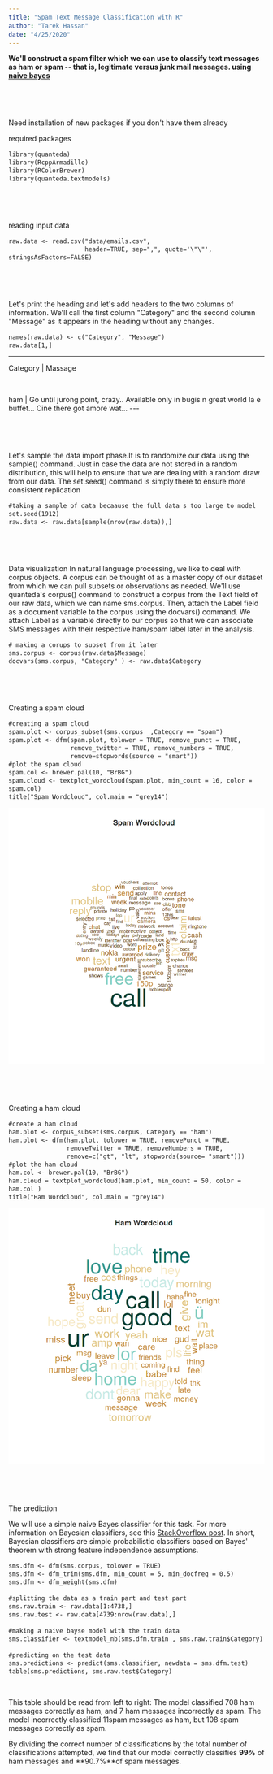 ```yaml
---
title: "Spam Text Message Classification with R"
author: "Tarek Hassan"
date: "4/25/2020"
---
```


**We'll construct a spam filter which we can use to classify text messages as ham or spam -- that is, legitimate versus junk mail messages.
using <a href = "https://stackoverflow.com/questions/10059594/a-simple-explanation-of-naive-bayes-classification">naive bayes</a>**
<p>&nbsp;</p>
<p>&nbsp;</p>

Need installation of new packages if you don't have them already 

required packages 
```{r setup, include=TRUE }
library(quanteda)
library(RcppArmadillo)
library(RColorBrewer)
library(quanteda.textmodels)
```  


<p>&nbsp;</p>
<p>&nbsp;</p>

reading input data
```{r}
raw.data <- read.csv("data/emails.csv",
                     header=TRUE, sep=",", quote='\"\"', stringsAsFactors=FALSE)

```  

<p>&nbsp;</p>
<p>&nbsp;</p>

Let's print the heading and let's add headers to the two columns of information. We'll call the first column "Category" and the second column "Message" as it appears in the heading without any changes.

```{r, results=FALSE}
names(raw.data) <- c("Category", "Message")
raw.data[1,]
```  
---
Category | Massage
<p>&nbsp;</p>
 ham     | Go until jurong point, crazy.. Available only in bugis n great world la e buffet... Cine there got amore wat...
---
<p>&nbsp;</p>
<p>&nbsp;</p>
Let's sample the data import phase.It is to randomize our data using the sample() command. Just in case the data are not stored in a random distribution, this will help to ensure that we are dealing with a random draw from our data. The set.seed() command is simply there to ensure more consistent replication


```{r}
#taking a sample of data becaause the full data s too large to model
set.seed(1912)  
raw.data <- raw.data[sample(nrow(raw.data)),]
```


<p>&nbsp;</p>
<p>&nbsp;</p>

Data visualization In natural language processing, we like to deal with corpus objects. A corpus can be thought of as a master copy of our dataset from which we can pull subsets or observations as needed. We'll use quanteda's corpus() command to construct a corpus from the Text field of our raw data, which we can name sms.corpus. Then, attach the Label field as a document variable to the corpus using the docvars() command. We attach Label as a variable directly to our corpus so that we can associate SMS messages with their respective ham/spam label later in the analysis.


```{r}
# making a corups to supset from it later 
sms.corpus <- corpus(raw.data$Message) 
docvars(sms.corpus, "Category" ) <- raw.data$Category
```

<p>&nbsp;</p>
<p>&nbsp;</p>

Creating a spam cloud 

```{r eval=FALSE, warning=FALSE, , results=FALSE}
#creating a spam cloud 
spam.plot <- corpus_subset(sms.corpus  ,Category == "spam")  
spam.plot <- dfm(spam.plot, tolower = TRUE, remove_punct = TRUE,
                 remove_twitter = TRUE, remove_numbers = TRUE,
                 remove=stopwords(source = "smart"))
#plot the spam cloud 
spam.col <- brewer.pal(10, "BrBG")  
spam.cloud <- textplot_wordcloud(spam.plot, min_count = 16, color = spam.col)  
title("Spam Wordcloud", col.main = "grey14")
```
![Spam Cloud](images/spam_cloud.png)

<p>&nbsp;</p>
<p>&nbsp;</p>

Creating a ham cloud 

```{r eval=FALSE, warning=FALSE, , results=FALSE}
#create a ham cloud 
ham.plot <- corpus_subset(sms.corpus, Category == "ham")  
ham.plot <- dfm(ham.plot, tolower = TRUE, removePunct = TRUE,
                removeTwitter = TRUE, removeNumbers = TRUE,
                remove=c("gt", "lt", stopwords(source= "smart")))  
#plot the ham cloud 
ham.col <- brewer.pal(10, "BrBG")  
ham.cloud = textplot_wordcloud(ham.plot, min_count = 50, color = ham.col )  
title("Ham Wordcloud", col.main = "grey14")
```
![ham Cloud](images/ham_cloud.png)
<p>&nbsp;</p>
<p>&nbsp;</p>

The prediction

We will use a simple naive Bayes classifier for this task. For more information on Bayesian classifiers, see this [StackOverflow post](https://stackoverflow.com/questions/10059594/a-simple-explanation-of-naive-bayes-classification). In short, Bayesian classifiers are simple probabilistic classifiers based on Bayes' theorem with strong feature independence assumptions.


```{r warning=FALSE, , include=TRUE}
sms.dfm <- dfm(sms.corpus, tolower = TRUE)  
sms.dfm <- dfm_trim(sms.dfm, min_count = 5, min_docfreq = 0.5)  
sms.dfm <- dfm_weight(sms.dfm)  

#splitting the data as a train part and test part 
sms.raw.train <- raw.data[1:4738,]  
sms.raw.test <- raw.data[4739:nrow(raw.data),]

#making a naive bayse model with the train data 
sms.classifier <- textmodel_nb(sms.dfm.train , sms.raw.train$Category)  

#predicting on the test data 
sms.predictions <- predict(sms.classifier, newdata = sms.dfm.test)  
table(sms.predictions, sms.raw.test$Category)
```
<p>&nbsp;</p>
This table should be read from left to right: The model classified 708 ham messages correctly as ham, and 7 ham messages incorrectly as spam. The model incorrectly classified 11spam messages as ham, but 108 spam messages correctly as spam.

By dividing the correct number of classifications by the total number of classifications attempted, we find that our model correctly classifies **99%** of ham messages and **90.7%**of spam messages.




